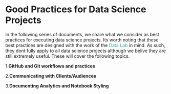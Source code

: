 # Good Practices for Data Science Projects
In the following series of documents, we share what we consider as best practices for executing data science projects. Its worth noting that these best practices are designed with the work of the <span style="color:#3EACAD">Data Lab</span> in mind. As such, they dont fully apply to all data science projects although we belive they are still extremely useful. These will cover the following topics.

1.**GitHub and Git workflows and practices**

2.**Communicating with Clients/Audiences**

3.**Documenting Analytics and Notebook Styling**

